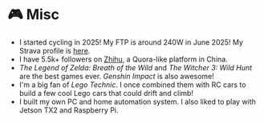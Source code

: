 # 🎮 Misc
- I started cycling in 2025! My FTP is around 240W in June 2025! My Strava profile is [here](https://www.strava.com/athletes/163933972).
- I have 5.5k+ followers on [Zhihu](https://www.zhihu.com/people/miao-si-qi), a Quora-like platform in China.
- *The Legend of Zelda: Breath of the Wild* and *The Witcher 3: Wild Hunt* are the best games ever. *Genshin Impact* is also awesome!
- I'm a big fan of *Lego Technic*. I once combined them with RC cars to build a few cool Lego cars that could drift and climb!
- I built my own PC and home automation system. I also liked to play with Jetson TX2 and Raspberry Pi.
